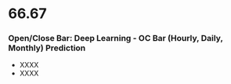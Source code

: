 # 66.67

### Open/Close Bar: Deep Learning - OC Bar (Hourly, Daily, Monthly) Prediction

* XXXX
* XXXX

